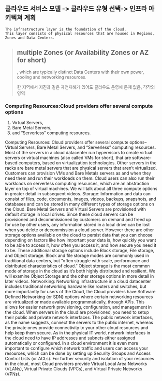 ## 클라우드 서비스 모델 -> 클라우드 유형 선택-> 인프라 아키텍쳐 계획

    The infrastructure layer is the foundation of the cloud.
    This layer consists of physical resources that are housed in Regions, Zones and Data Centers.

>## multiple Zones (or Availability Zones or AZ for short)
>, which are typically distinct Data Centers with their own power, cooling and networking resources.
>
> 한 지역에서 지진과 같은 자연재해가 있어도 클라우드 운영에 문제 없음, 각각의 영역

### Computing Resources:Cloud providers offer several compute options
1. Virtual Servers, 
2. Bare Metal Servers, 
3. and “Serverless” computing resources.

Computing Resources: Cloud providers offer several compute options– Virtual Servers, Bare Metal Servers, and “Serverless” computing resources.
Most of the servers in a cloud datacenter run hypervisors to create virtual servers or virtual machines (also called VMs for short), that are software-based computers, based on virtualization technologies.
Other servers in the racks are bare metal servers that are physical servers that aren’t
virtualized.
Customers can provision VMs and Bare Metals servers as and when they need them and run their workloads on them.
Cloud users can also run their workloads on serverless computing resources, which are an abstraction layer on top of virtual machines.
We will talk about all three compute options in greater detail in subsequent videos.
Storage: Information and data can consist of files,
code, documents, images, videos, backups, snapshots, and databases and can be stored in many different types of storage options on the Cloud.
Bare Metal Servers and Virtual Servers are provisioned with default storage in local drives.
Since these cloud servers can be provisioned and decommissioned by customers on demand and freed up for use by other users, any information stored in a local drive can be lost when you
delete or decommission a cloud server.
However there are other storage options available on the cloud to persist data that you can choose depending on factors like how important your data is, how quickly you want to be able to access it, how often you access it, and how secure you need it to be.
These additional storage options include Block storage, File storage, and Object storage.
Block and file storage modes are commonly used in traditional data centers, but “often struggle with scale, performance and distributed characteristics of cloud.” Object storage is the most common mode of storage in the cloud as it’s both highly distributed and resilient.
We will examine Object Storage and the other storage options in more detail in later videos.
Networking: Networking infrastructure in a cloud datacenter includes traditional networking hardware like routers and switches, but more importantly for users of the Cloud, the Cloud providers have Software Defined Networking (or SDN) options where certain networking resources are virtualized or made available programmatically, through APIs.
This allows for easier network provisioning, configuration, and management in the cloud.
When servers in the cloud are provisioned, you need to setup their public and private network interfaces.
The public network interfaces, as the name suggests, connect the servers to the public internet, whereas the private ones provide connectivity to your other cloud resources and help keep them secure.
As in the physical IT world, network interfaces in the cloud need to have IP addresses and subnets either assigned automatically or configured.
In a cloud environment it is even more important to configure which network traffic and users can access your resources, which can be done by setting up Security Groups and Access Control Lists (or ACLs).
For further security and isolation of your resources in the cloud, most Cloud providers
provide Virtual Local Area Networks (VLANs), Virtual Private Clouds (VPCs), and Virtual
Private Networks (VPNs).